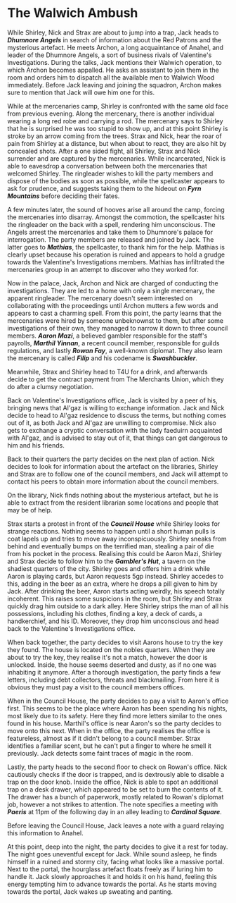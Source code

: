 # The Walwich Ambush

While Shirley, Nick and Strax are about to jump into a trap, Jack heads to ***Dhumnore Angels*** in search of information about the Red Patrons and the mysterious artefact. He meets Archon, a long acquaintance of Anahel, and leader of the Dhumnore Angels, a sort of business rivals of Valentine's Investigations. During the talks, Jack mentions their Walwich operation, to which Archon becomes appalled. He asks an assistant to join them in the room and orders him to dispatch all the available men to Walwich Wood immediately. Before Jack leaving and joining the squadron, Archon makes sure to mention that Jack will owe him one for this.

While at the mercenaries camp, Shirley is confronted with the same old face from previous evening. Along the mercenary, there is another individual wearing a long red robe and carrying a rod. The mercenary says to Shirley that he is surprised he was too stupid to show up, and at this point Shirley is stroke by an arrow coming from the trees. Strax and Nick, hear the roar of pain from Shirley at a distance, but when about to react, they are also hit by concealed shots. After a one sided fight, all Shirley, Strax and Nick surrender and are captured by the mercenaries. While incarcerated, Nick is able to eavesdrop a conversation between both the mercenaries that welcomed Shirley. The ringleader wishes to kill the party members and dispose of the bodies as soon as possible, while the spellcaster appears to ask for prudence, and suggests taking them to the hideout on ***Fyrn Mountains*** before deciding their fates.

A few minutes later, the sound of hooves arise all around the camp, forcing the mercenaries into disarray. Amongst the commotion, the spellcaster hits the ringleader on the back with a spell, rendering him unconscious. The Angels arrest the mercenaries and take them to Dhumnore's palace for interrogation. The party members are released and joined by Jack. The latter goes to ***Mathias***, the spellcaster, to thank him for the help. Mathias is clearly upset because his operation is ruined and appears to hold a grudge towards the Valentine's Investigations members.
Mathias has infiltrated the mercenaries group in an attempt to discover who they worked for.

Now in the palace, Jack, Archon and Nick are charged of conducting the investigations. They are led to a home with only a single mercenary, the apparent ringleader. The mercenary doesn't seem interested on collaborating with the proceedings until Archon mutters a few words and appears to cast a charming spell. From this point, the party learns that the mercenaries were hired by someone unbeknownst to them, but after some investigations of their own, they managed to narrow it down to three council members. ***Aaron Mazi***, a believed gambler responsible for the staff's payrolls, ***Marthil Yinnan***, a recent council member, responsible for guilds regulations, and lastly ***Rowan Fay***, a well-known diplomat. They also learn the mercenary is called ***Filip*** and his codename is ***Swashbuckler***.

Meanwhile, Strax and Shirley head to T4U for a drink, and afterwards decide to get the contract payment from The Merchants Union, which they do after a clumsy negotiation.

Back on Valentine's Investigations office, Jack is visited by a peer of his, bringing news that Al'gaz is willing to exchange information. Jack and Nick decide to head to Al'gaz residence to discuss the terms, but nothing comes out of it, as both Jack and Al'gaz are unwilling to compromise. Nick also gets to exchange a cryptic conversation with the lady faeduirn acquainted with Al'gaz, and is advised to stay out of it, that things can get dangerous to him and his friends.

Back to their quarters the party decides on the next plan of action. Nick decides to look for information about the artefact on the libraries, Shirley and Strax are to follow one of the council members, and Jack will attempt to contact his peers to obtain more information about the council members.

On the library, Nick finds nothing about the mysterious artefact, but he is able to extract from the resident librarian some locations and people that may be of help.

Strax starts a protest in front of the ***Council House*** while Shirley looks for strange reactions. Nothing seems to happen until a short human pulls is coat lapels up and tries to move away inconspicuously. Shirley sneaks from behind and eventually bumps on the terrified man, stealing a pair of die from his pocket in the process. Realising this could be Aaron Mazi, Shirley and Strax decide to follow him to the ***Gambler's Hut***, a tavern on the shadiest quarters of the city. Shirley goes and offers him a drink while Aaron is playing cards, but Aaron requests 5gp instead. Shirley accedes to this, adding in the beer as an extra, where he drops a pill given to him by Jack. After drinking the beer, Aaron starts acting weirdly, his speech totally incoherent. This raises some suspicions in the room, but Shirley and Strax quickly drag him outside to a dark alley. Here Shirley strips the man of all his possessions, including his clothes, finding a key, a deck of cards, a handkerchief, and his ID. Moreover, they drop him unconscious and head back to the Valentine's Investigations office.

When back together, the party decides to visit Aarons house to try the key they found. The house is located on the nobles quarters. When they are about to try the key, they realise it's not a match, however the door is unlocked. Inside, the house seems deserted and dusty, as if no one was inhabiting it anymore. After a thorough investigation, the party finds a few letters, including debt collectors, threats and blackmailing. From here it is obvious they must pay a visit to the council members offices.

When in the Council House, the party decides to pay a visit to Aaron's office first. This seems to be the place where Aaron has been spending his nights, most likely due to its safety. Here they find more letters similar to the ones found in his house. Marthil's office is near Aaron's so the party decides to move onto this next. When in the office, the party realises the office is featureless, almost as if it didn't belong to a council member. Strax identifies a familiar scent, but he can't put a finger to where he smell it previously. Jack detects some faint traces of magic in the room.

Lastly, the party heads to the second floor to check on Rowan's office. Nick cautiously checks if the door is trapped, and is dextrously able to disable a trap on the door knob. Inside the office, Nick is able to spot an additional trap on a desk drawer, which appeared to be set to burn the contents of it. The drawer has a bunch of paperwork, mostly related to Rowan's diplomat job, however a not strikes to attention. The note specifies a meeting with ***Paeris*** at 11pm of the following day in an alley leading to ***Cardinal Square***.

Before leaving the Council House, Jack leaves a note with a guard relaying this information to Anahel.

At this point, deep into the night, the party decides to give it a rest for today. The night goes uneventful except for Jack. While sound asleep, he finds himself in a ruined and stormy city, facing what looks like a massive portal. Next to the portal, the hourglass artefact floats freely as if luring him to handle it. Jack slowly approaches it and holds it on his hand, feeling this  energy tempting him to advance towards the portal. As he starts moving towards the portal, Jack wakes up sweating and panting.